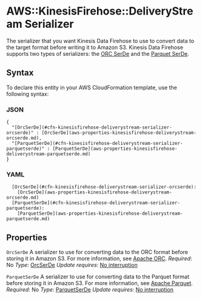 # AWS::KinesisFirehose::DeliveryStream Serializer<a name="aws-properties-kinesisfirehose-deliverystream-serializer"></a>

The serializer that you want Kinesis Data Firehose to use to convert data to the target format before writing it to Amazon S3\. Kinesis Data Firehose supports two types of serializers: the [ORC SerDe](https://hive.apache.org/javadocs/r1.2.2/api/org/apache/hadoop/hive/ql/io/orc/OrcSerde.html) and the [Parquet SerDe](https://hive.apache.org/javadocs/r1.2.2/api/org/apache/hadoop/hive/ql/io/parquet/serde/ParquetHiveSerDe.html)\.

## Syntax<a name="aws-properties-kinesisfirehose-deliverystream-serializer-syntax"></a>

To declare this entity in your AWS CloudFormation template, use the following syntax:

### JSON<a name="aws-properties-kinesisfirehose-deliverystream-serializer-syntax.json"></a>

```
{
  "[OrcSerDe](#cfn-kinesisfirehose-deliverystream-serializer-orcserde)" : [OrcSerDe](aws-properties-kinesisfirehose-deliverystream-orcserde.md),
  "[ParquetSerDe](#cfn-kinesisfirehose-deliverystream-serializer-parquetserde)" : [ParquetSerDe](aws-properties-kinesisfirehose-deliverystream-parquetserde.md)
}
```

### YAML<a name="aws-properties-kinesisfirehose-deliverystream-serializer-syntax.yaml"></a>

```
  [OrcSerDe](#cfn-kinesisfirehose-deliverystream-serializer-orcserde):
    [OrcSerDe](aws-properties-kinesisfirehose-deliverystream-orcserde.md)
  [ParquetSerDe](#cfn-kinesisfirehose-deliverystream-serializer-parquetserde):
    [ParquetSerDe](aws-properties-kinesisfirehose-deliverystream-parquetserde.md)
```

## Properties<a name="aws-properties-kinesisfirehose-deliverystream-serializer-properties"></a>

`OrcSerDe`  <a name="cfn-kinesisfirehose-deliverystream-serializer-orcserde"></a>
A serializer to use for converting data to the ORC format before storing it in Amazon S3\. For more information, see [Apache ORC](https://orc.apache.org/docs/)\.
*Required*: No
*Type*: [OrcSerDe](aws-properties-kinesisfirehose-deliverystream-orcserde.md)
*Update requires*: [No interruption](https://docs.aws.amazon.com/AWSCloudFormation/latest/UserGuide/using-cfn-updating-stacks-update-behaviors.html#update-no-interrupt)

`ParquetSerDe`  <a name="cfn-kinesisfirehose-deliverystream-serializer-parquetserde"></a>
A serializer to use for converting data to the Parquet format before storing it in Amazon S3\. For more information, see [Apache Parquet](https://parquet.apache.org/documentation/latest/)\.
*Required*: No
*Type*: [ParquetSerDe](aws-properties-kinesisfirehose-deliverystream-parquetserde.md)
*Update requires*: [No interruption](https://docs.aws.amazon.com/AWSCloudFormation/latest/UserGuide/using-cfn-updating-stacks-update-behaviors.html#update-no-interrupt)
